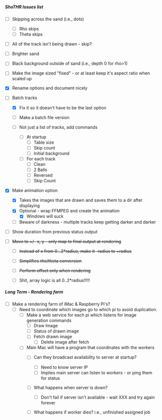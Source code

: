 ##### **ShoTHR Issues list**

- [ ] Skipping across the sand (i.e., dots)
  - [ ] Rho skips
  - [ ] Theta skips

- [ ] All of the track isn't being drawn - skip?
- [ ] Brighter sand
- [ ] Black background outside of sand (i.e., depth 0 for rho>1)
- [ ] Make the image sized "fixed" - or at least keep it's aspect ratio when scaled up
- [x] Rename options and document nicely
- [ ] Batch tracks
  - [x] Fix it so it doesn't have to be the last option
  
  - [ ]  Make a batch file version 
    - [ ] Not just a list of tracks, add commands 
      - [ ] At startup
        - [ ] Table size
        - [ ] Skip count
        - [ ] Initial background
  
      - [ ] For each track
        - [ ] Clean
        - [ ] 2 Balls
        - [ ] Reversed
        - [ ] Skip Count
  
- [x] Make animation option
  - [x] Takes the images that are drawn and saves them to a dir after displaying
  - [x] Optional - wrap FFMPEG and create the animation 
    - [x] Windows will suck
  - [ ] Beware of darkness - multiple tracks keep getting darker and darker

- [ ] Show duration from previous status output

- [ ] ~~Move to +/- x, y - only map to final output at rendering~~
  - [ ] ~~Instead of x from 0...2*radius, make it -radius to +radius~~
  - [ ] ~~Simplifies rho/theta conversion~~
  - [ ] ~~Perform offset only when rendering~~
  - [ ] Shit, array logic is all 0..2*radius!!!!!




##### **Long Term - Rendering farm**

- [ ] Make a rendering farm of iMac & Raspberry Pi's?
  - [ ] Need to coordinate which images go to which pi to avoid duplication.
    - [ ] Make a web service for each pi which listens for image generation commands
      - [ ] Draw Image
      - [ ] Status of drawn image
      - [ ] Fetch drawn image
        - [ ] Delete image after fetch
    - [ ] Main Mac will have a program that coordinates with the workers
      - [ ] Can they broadcast availability to server at startup?
        - [ ] Need to know server IP
        - [ ] Implies main server can listen to workers - or ping them for status
      - [ ] What happens when server is down?
        - [ ] Don't fail if server isn't available - wait XXX and try again forever
      - [ ] What happens if worker dies? i.e., unfinished assigned job







